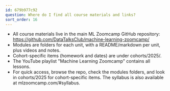 ```yaml
---
id: 679b977c92
question: Where do I find all course materials and links?
sort_order: 16
---
```


- All course materials live in the main ML Zoomcamp GitHub repository: https://github.com/DataTalksClub/machine-learning-zoomcamp/
- Modules are folders for each unit, with a README/markdown per unit, plus videos and notes.
- Cohort-specific items (homework and dates) are under cohorts/2025/.
- The YouTube playlist "Machine Learning Zoomcamp" contains all lessons.
- For quick access, browse the repo, check the modules folders, and look in cohorts/2025 for cohort-specific items. The syllabus is also available at mlzoomcamp.com/#syllabus.